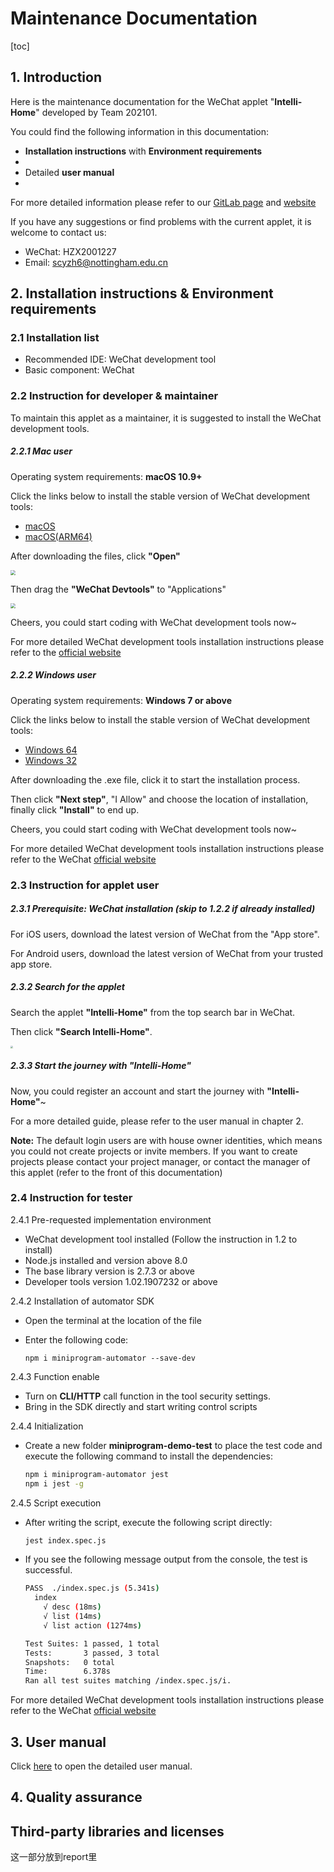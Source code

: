 # Maintenance Documentation

[toc]



## 1. Introduction 

Here is the maintenance documentation for the WeChat applet "**Intelli-Home**" developed by Team 202101.

You could find the following information in this documentation:

- **Installation instructions** with **Environment requirements**
- 
- Detailed **user manual**
- 



For more detailed information please refer to our [GitLab page](https://csprojects.nottingham.edu.cn/scyzh6/team202101.git) and [website](http://cslinux.nottingham.edu.cn/~Team202101/index.html)

If you have any suggestions or find problems with the current applet, it is welcome to contact us:

- WeChat: HZX2001227
-  Email: scyzh6@nottingham.edu.cn

## 2. Installation instructions & Environment requirements

### 2.1 Installation list

- Recommended  IDE: WeChat development tool
- Basic component: WeChat



### 2.2 Instruction for developer & maintainer

To maintain this applet as a maintainer, it is suggested to install the WeChat development tools.



##### 2.2.1 Mac user

Operating system requirements:  **macOS 10.9+**

Click the links below to install the stable version of WeChat development tools:

- [macOS](https://servicewechat.com/wxa-dev-logic/download_redirect?type=darwin&from=mpwiki&download_version=1052203070&version_type=1)
- [macOS(ARM64)](https://dldir1.qq.com/WechatWebDev/beta/wechat_devtools_1.06.2203070.dmg)

After downloading the files, click **"Open"**

<img src="images\mac_download1.png" style="zoom: 50%;" />

Then drag the **"WeChat Devtools"** to "Applications"

<img src="images\mac_download2.png" style="zoom:50%;" />

Cheers, you could start coding with WeChat development tools now~

For more detailed WeChat development tools installation instructions please refer to the [official website](https://developers.weixin.qq.com/miniprogram/dev/devtools/download.html)



##### 2.2.2 Windows user

Operating system requirements:  **Windows 7 or above**

Click the links below to install the stable version of WeChat development tools: 

- [Windows 64](https://servicewechat.com/wxa-dev-logic/download_redirect?type=x64&from=mpwiki&download_version=1052203070&version_type=1)
- [Windows 32](https://servicewechat.com/wxa-dev-logic/download_redirect?type=ia32&from=mpwiki&download_version=1052203070&version_type=1)

After downloading the .exe file, click it to start the installation process. 

Then click **"Next step"**, "I Allow" and choose the location of installation, finally click **"Install"** to end up.

Cheers, you could start coding with WeChat development tools now~

For more detailed WeChat development tools installation instructions please refer to the WeChat [official website](https://developers.weixin.qq.com/miniprogram/dev/devtools/download.html)



### 2.3 Instruction for applet user

##### 2.3.1 Prerequisite: WeChat installation (skip to 1.2.2 if already installed)

For iOS users, download the latest version of WeChat from the "App store".

For Android users, download the latest version of  WeChat from your trusted app store.



##### 2.3.2 Search for the applet

Search the applet **"Intelli-Home"** from the top search bar in WeChat.



Then click **"Search Intelli-Home"**.

<img src="images\search.jpg" style="zoom:25%;" />





##### 2.3.3 Start the journey with "Intelli-Home"

Now, you could register an account and start the journey with **"Intelli-Home"**~  

For a more detailed guide, please refer to the user manual in chapter 2.

**Note:** The default login users are with house owner identities, which means you could not create projects or invite members. If you want to create projects please contact your project manager, or contact the manager of this applet (refer to the front of this documentation)



### 2.4 Instruction for tester

2.4.1 Pre-requested implementation environment

- WeChat development tool installed (Follow the instruction in 1.2 to install)
- Node.js installed and version above 8.0
- The base library version is 2.7.3 or above
- Developer tools version 1.02.1907232 or above



2.4.2 Installation of automator SDK

- Open the terminal at the location of the file

- Enter the following code:

  ```
  npm i miniprogram-automator --save-dev
  ```



2.4.3 Function enable

- Turn on **CLI/HTTP** call function in the tool security settings.
- Bring in the SDK directly and start writing control scripts



2.4.4 Initialization

- Create a new folder **miniprogram-demo-test** to place the test code and execute the following command to install the dependencies:

  ```bash
  npm i miniprogram-automator jest
  npm i jest -g
  ```

  

2.4.5 Script execution

- After writing the script, execute the following script directly: 

  ```bash
  jest index.spec.js
  ```

- If you see the following message output from the console, the test is successful.

  ```bash
  PASS  ./index.spec.js (5.341s)
    index
      √ desc (18ms)
      √ list (14ms)
      √ list action (1274ms)
  
  Test Suites: 1 passed, 1 total
  Tests:       3 passed, 3 total
  Snapshots:   0 total
  Time:        6.378s
  Ran all test suites matching /index.spec.js/i.
  ```





For more detailed WeChat development tools installation instructions please refer to the WeChat [official website](https://developers.weixin.qq.com/miniprogram/dev/devtools/auto/demo.html)



## 3. User manual

Click [here](User_manual.md) to open the detailed user manual.

## 4. Quality assurance



## Third-party libraries and licenses

这一部分放到report里



